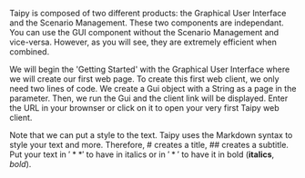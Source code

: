 Taipy is composed of two different products: the Graphical User Interface and the Scenario Management. These two components are independant. You can use the GUI component without the Scenario Management and vice-versa. However, as you will see, they are extremely efficient when combined.

We will begin the 'Getting Started' with the Graphical User Interface where we will create our first web page. To create this first web client, we only need two lines of code. We create a Gui object with a String as a page in the parameter. Then, we run the Gui and the client link will be displayed. Enter the URL in your brownser or click on it to open your very first Taipy web client.

Note that we can put a style to the text. Taipy uses the Markdown syntax to style your text and more. Therefore, # creates a title, ## creates a subtitle. Put your text in $'**'$ to have in italics or in $'*'$ to have it in bold (**italics**, *bold*).
